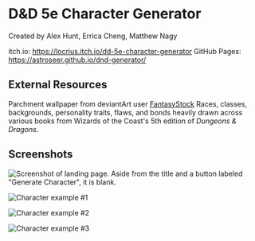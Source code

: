 D&D 5e Character Generator
===
Created by Alex Hunt, Errica Cheng, Matthew Nagy

itch.io: https://locrius.itch.io/dd-5e-character-generator
GitHub Pages: https://astroseer.github.io/dnd-generator/

External Resources
---
Parchment wallpaper from deviantArt user [FantasyStock](https://www.deviantart.com/fantasystock)
Races, classes, backgrounds, personality traits, flaws, and bonds heavily drawn across various books from Wizards of the Coast's 5th edition of *Dungeons & Dragons*.

Screenshots
---
![Screenshot of landing page. Aside from the title and a button labeled "Generate Character", it is blank.](https://i.imgur.com/3quo20v.png)

![Character example #1](https://i.imgur.com/KHe8StH.png)

![Character example #2](https://i.imgur.com/JzFIxlj.png)

![Character example #3](https://cdn.discordapp.com/attachments/906234208480014359/921176207242981436/unknown.png)